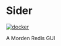 # Sider

[![docker](https://github.com/RenzHoly/Sider/actions/workflows/docker.yml/badge.svg)](https://github.com/RenzHoly/Sider/actions/workflows/docker.yml)

A Morden Redis GUI
